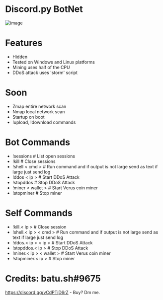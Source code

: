 # Discord.py BotNet
![image](https://user-images.githubusercontent.com/104208624/200583461-146005fc-d2aa-4baf-9a71-babebc985633.png)

# Features
* Hidden
* Tested on Windows and Linux platforms
* Mining uses half of the CPU
* DDoS attack uses 'storm' script

# Soon
* Zmap entire network scan
* Nmap local network scan
* Startup on boot
* !upload, !download commands

# Bot Commands
* !sessions               # List open sessions
* !kill                   # Close sessions
* !shell < cmd >          # Run command and if output is not large send as text if large just send log
* !ddos < ip >            # Start DDoS Attack
* !stopddos               # Stop DDoS Attack
* !miner < wallet >       # Start Verus coin miner
* !stopminer              # Stop miner

# Self Commands
* !kill.< ip >                   # Close session
* !shell.< ip > < cmd >          # Run command and if output is not large send as text if large just send log
* !ddos.< ip > < ip >            # Start DDoS Attack
* !stopddos.< ip >               # Stop DDoS Attack
* !miner.< ip > < wallet >       # Start Verus coin miner
* !stopminer.< ip >              # Stop miner

# Credits: batu.sh#9675
https://discord.gg/vCdPTjD6rZ - Buy? Dm me.
